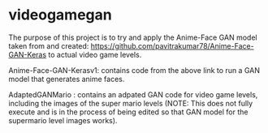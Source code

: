 # videogamegan
The purpose of this project is to try and apply the Anime-Face GAN model taken from and created: https://github.com/pavitrakumar78/Anime-Face-GAN-Keras to actual video game levels. 


Anime-Face-GAN-Kerasv1: contains code from the above link to run a GAN model that generates anime faces. 


AdaptedGANMario : contains an adpated GAN code for video game levels, including the images of the super mario levels (NOTE: This does not fully execute and is in the process of being edited so that GAN model for the supermario level images works). 
